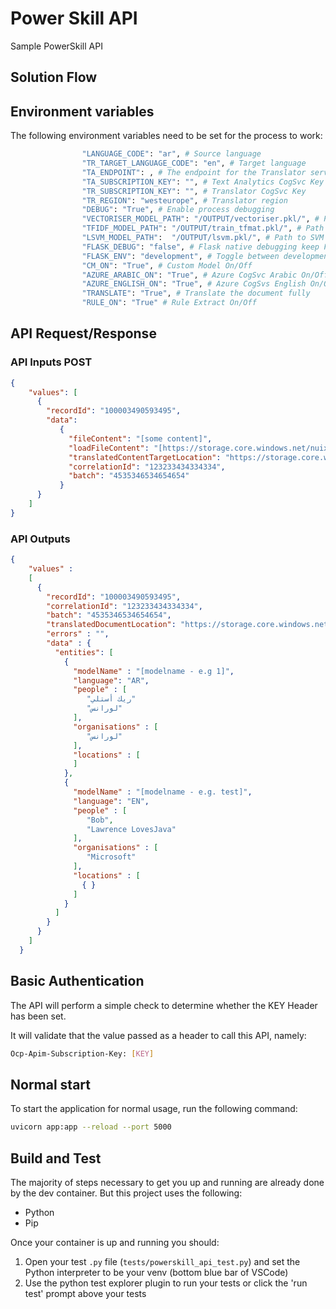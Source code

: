 # Power Skill API

Sample PowerSkill API

## Solution Flow


## Environment variables

The following environment variables need to be set for the process to work:

```bash
                "LANGUAGE_CODE": "ar", # Source language
                "TR_TARGET_LANGUAGE_CODE": "en", # Target language
                "TA_ENDPOINT": , # The endpoint for the Translator service
                "TA_SUBSCRIPTION_KEY": "", # Text Analytics CogSvc Key
                "TR_SUBSCRIPTION_KEY": "", # Translator CogSvc Key
                "TR_REGION": "westeurope", # Translator region
                "DEBUG": "True", # Enable process debugging
                "VECTORISER_MODEL_PATH": "/OUTPUT/vectoriser.pkl/", # Path to CountVectoriser model (MLFlow.sklearn)
                "TFIDF_MODEL_PATH": "/OUTPUT/train_tfmat.pkl/", # Path to TFIDF model (MlFlow.sklearn)
                "LSVM_MODEL_PATH":  "/OUTPUT/lsvm.pkl/", # Path to SVM model (MLFlow.sklearn)
                "FLASK_DEBUG": "false", # Flask native debugging keep False
                "FLASK_ENV": "development", # Toggle between development and production
                "CM_ON": "True", # Custom Model On/Off
                "AZURE_ARABIC_ON": "True", # Azure CogSvc Arabic On/Off
                "AZURE_ENGLISH_ON": "True", # Azure CogSvs English On/Off
                "TRANSLATE": "True", # Translate the document fully
                "RULE_ON": "True" # Rule Extract On/Off

```

## API Request/Response

### API Inputs POST

```json
{
    "values": [
      {
        "recordId": "100003490593495",
        "data":
           {
             "fileContent": "[some content]",
             "loadFileContent": "[https://storage.core.windows.net/nuix12345.csv]",
             "translatedContentTargetLocation": "https://storage.core.windows.net/[batch]/translated/",
             "correlationId": "123233434334334",
             "batch": "4535346534654654"
           }
      }
    ]
}
```

### API Outputs

```json
{
    "values" :
    [
      {
        "recordId": "100003490593495",
        "correlationId": "123233434334334",
        "batch": "4535346534654654",
        "translatedDocumentLocation": "https://storage.core.windows.net/filename",
        "errors" : "",
        "data" : {
          "entities": [
            {
              "modelName" : "[modelname - e.g 1]",
              "language": "AR",
              "people" : [
                 "ريك أستلي"
                 "لورانس"
              ],
              "organisations" : [
                 "لورانس"
              ],
              "locations" : [
              ]
            },
            {
              "modelName" : "[modelname - e.g. test]",
              "language": "EN",
              "people" : [
                 "Bob",
                 "Lawrence LovesJava"
              ],
              "organisations" : [
                 "Microsoft"
              ],
              "locations" : [
                { }  
              ]
            }
          ]
        }
      }
    ]
  }
```

## Basic Authentication

The API will perform a simple check to determine whether the KEY Header has been set.

It will validate that the value passed as a header to call this API, namely:

```bash
Ocp-Apim-Subscription-Key: [KEY]
```
## Normal start

To start the application for normal usage, run the following command:

```bash
uvicorn app:app --reload --port 5000
```

## Build and Test

The majority of steps necessary to get you up and running are already done by the dev container. But this project uses the following:

- Python
- Pip

Once your container is up and running you should:

1. Open your test `.py` file (```tests/powerskill_api_test.py```) and set the Python interpreter to be your venv (bottom blue bar of VSCode)
2. Use the python test explorer plugin to run your tests or click the 'run test' prompt above your tests
